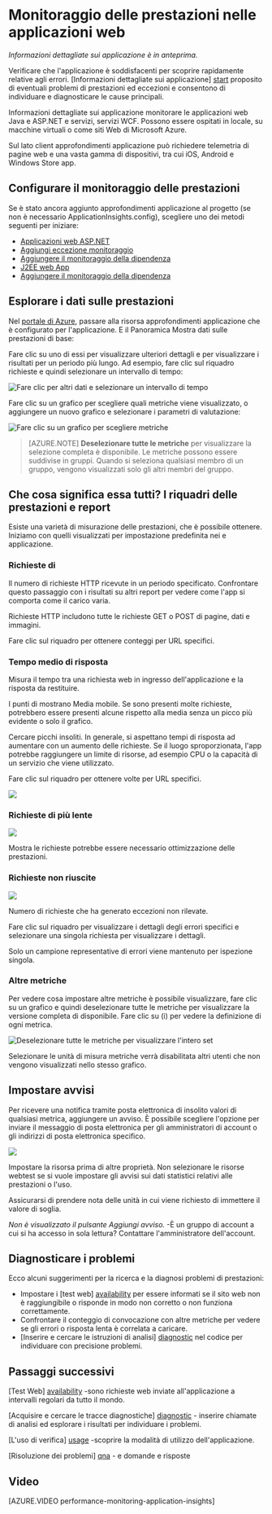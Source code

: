 <properties 
    pageTitle="Eseguire il monitoraggio dell'integrità e l'uso con informazioni dettagliate sui applicazione l'app" 
    description="Guida introduttiva a informazioni dettagliate sui applicazione. Analizzare l'utilizzo, la disponibilità e le prestazioni delle applicazioni di Microsoft Azure o locale." 
    services="application-insights" 
    documentationCenter=""
    authors="alancameronwills" 
    manager="douge"/>

<tags 
    ms.service="application-insights" 
    ms.workload="tbd" 
    ms.tgt_pltfrm="ibiza" 
    ms.devlang="na" 
    ms.topic="article" 
    ms.date="11/25/2015" 
    ms.author="awills"/>
 
# <a name="monitor-performance-in-web-applications"></a>Monitoraggio delle prestazioni nelle applicazioni web

*Informazioni dettagliate sui applicazione è in anteprima.*


Verificare che l'applicazione è soddisfacenti per scoprire rapidamente relative agli errori. [Informazioni dettagliate sui applicazione] [ start] proposito di eventuali problemi di prestazioni ed eccezioni e consentono di individuare e diagnosticare le cause principali.

Informazioni dettagliate sui applicazione monitorare le applicazioni web Java e ASP.NET e servizi, servizi WCF. Possono essere ospitati in locale, su macchine virtuali o come siti Web di Microsoft Azure. 

Sul lato client approfondimenti applicazione può richiedere telemetria di pagine web e una vasta gamma di dispositivi, tra cui iOS, Android e Windows Store app.


## <a name="setup"></a>Configurare il monitoraggio delle prestazioni

Se è stato ancora aggiunto approfondimenti applicazione al progetto (se non è necessario ApplicationInsights.config), scegliere uno dei metodi seguenti per iniziare:

* [Applicazioni web ASP.NET](app-insights-asp-net.md)
 * [Aggiungi eccezione monitoraggio](app-insights-asp-net-exceptions.md)
 * [Aggiungere il monitoraggio della dipendenza](app-insights-monitor-performance-live-website-now.md)
* [J2EE web App](app-insights-java-get-started.md)
 * [Aggiungere il monitoraggio della dipendenza](app-insights-java-agent.md)


## <a name="view"></a>Esplorare i dati sulle prestazioni

Nel [portale di Azure](https://portal.azure.com), passare alla risorsa approfondimenti applicazione che è configurato per l'applicazione. E il Panoramica Mostra dati sulle prestazioni di base:



Fare clic su uno di essi per visualizzare ulteriori dettagli e per visualizzare i risultati per un periodo più lungo. Ad esempio, fare clic sul riquadro richieste e quindi selezionare un intervallo di tempo:


![Fare clic per altri dati e selezionare un intervallo di tempo](./media/app-insights-web-monitor-performance/appinsights-48metrics.png)

Fare clic su un grafico per scegliere quali metriche viene visualizzato, o aggiungere un nuovo grafico e selezionare i parametri di valutazione:

![Fare clic su un grafico per scegliere metriche](./media/app-insights-web-monitor-performance/appinsights-61perfchoices.png)

> [AZURE.NOTE] **Deselezionare tutte le metriche** per visualizzare la selezione completa è disponibile. Le metriche possono essere suddivise in gruppi. Quando si seleziona qualsiasi membro di un gruppo, vengono visualizzati solo gli altri membri del gruppo.


## <a name="metrics"></a>Che cosa significa essa tutti? I riquadri delle prestazioni e report

Esiste una varietà di misurazione delle prestazioni, che è possibile ottenere. Iniziamo con quelli visualizzati per impostazione predefinita nei e applicazione.


### <a name="requests"></a>Richieste di

Il numero di richieste HTTP ricevute in un periodo specificato. Confrontare questo passaggio con i risultati su altri report per vedere come l'app si comporta come il carico varia.

Richieste HTTP includono tutte le richieste GET o POST di pagine, dati e immagini.

Fare clic sul riquadro per ottenere conteggi per URL specifici.

### <a name="average-response-time"></a>Tempo medio di risposta

Misura il tempo tra una richiesta web in ingresso dell'applicazione e la risposta da restituire.

I punti di mostrano Media mobile. Se sono presenti molte richieste, potrebbero essere presenti alcune rispetto alla media senza un picco più evidente o solo il grafico.

Cercare picchi insoliti. In generale, si aspettano tempi di risposta ad aumentare con un aumento delle richieste. Se il luogo sproporzionata, l'app potrebbe raggiungere un limite di risorse, ad esempio CPU o la capacità di un servizio che viene utilizzato.

Fare clic sul riquadro per ottenere volte per URL specifici.

![](./media/app-insights-web-monitor-performance/appinsights-42reqs.png)


### <a name="slowest-requests"></a>Richieste di più lente

![](./media/app-insights-web-monitor-performance/appinsights-44slowest.png)

Mostra le richieste potrebbe essere necessario ottimizzazione delle prestazioni.


### <a name="failed-requests"></a>Richieste non riuscite

![](./media/app-insights-web-monitor-performance/appinsights-46failed.png)

Numero di richieste che ha generato eccezioni non rilevate.

Fare clic sul riquadro per visualizzare i dettagli degli errori specifici e selezionare una singola richiesta per visualizzare i dettagli. 

Solo un campione representative di errori viene mantenuto per ispezione singola.

### <a name="other-metrics"></a>Altre metriche

Per vedere cosa impostare altre metriche è possibile visualizzare, fare clic su un grafico e quindi deselezionare tutte le metriche per visualizzare la versione completa di disponibile. Fare clic su (i) per vedere la definizione di ogni metrica.

![Deselezionare tutte le metriche per visualizzare l'intero set](./media/app-insights-web-monitor-performance/appinsights-62allchoices.png)


Selezionare le unità di misura metriche verrà disabilitata altri utenti che non vengono visualizzati nello stesso grafico.

## <a name="set-alerts"></a>Impostare avvisi

Per ricevere una notifica tramite posta elettronica di insolito valori di qualsiasi metrica, aggiungere un avviso. È possibile scegliere l'opzione per inviare il messaggio di posta elettronica per gli amministratori di account o gli indirizzi di posta elettronica specifico.

![](./media/app-insights-web-monitor-performance/appinsights-413setMetricAlert.png)

Impostare la risorsa prima di altre proprietà. Non selezionare le risorse webtest se si vuole impostare gli avvisi sui dati statistici relativi alle prestazioni o l'uso.

Assicurarsi di prendere nota delle unità in cui viene richiesto di immettere il valore di soglia.

*Non è visualizzato il pulsante Aggiungi avviso.* -È un gruppo di account a cui si ha accesso in sola lettura? Contattare l'amministratore dell'account.

## <a name="diagnosis"></a>Diagnosticare i problemi

Ecco alcuni suggerimenti per la ricerca e la diagnosi problemi di prestazioni:

* Impostare i [test web] [ availability] per essere informati se il sito web non è raggiungibile o risponde in modo non corretto o non funziona correttamente. 
* Confrontare il conteggio di convocazione con altre metriche per vedere se gli errori o risposta lenta è correlata a caricare.
* [Inserire e cercare le istruzioni di analisi] [ diagnostic] nel codice per individuare con precisione problemi.

## <a name="next"></a>Passaggi successivi

[Test Web] [ availability] -sono richieste web inviate all'applicazione a intervalli regolari da tutto il mondo.

[Acquisire e cercare le tracce diagnostiche] [ diagnostic] - inserire chiamate di analisi ed esplorare i risultati per individuare i problemi.

[L'uso di verifica] [ usage] -scoprire la modalità di utilizzo dell'applicazione.

[Risoluzione dei problemi] [ qna] - e domande e risposte

## <a name="video"></a>Video

[AZURE.VIDEO performance-monitoring-application-insights]

<!--Link references-->

[availability]: app-insights-monitor-web-app-availability.md
[diagnostic]: app-insights-diagnostic-search.md
[greenbrown]: app-insights-asp-net.md
[qna]: app-insights-troubleshoot-faq.md
[redfield]: app-insights-monitor-performance-live-website-now.md
[start]: app-insights-overview.md
[usage]: app-insights-web-track-usage.md

 
